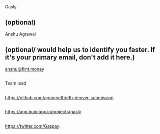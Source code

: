 ## <PROJECT NAME>
Gasly

## <YOUR FULL NAME> (optional)
Anshu Agrawal

## <Used Email in Buidlbox> (optional/ would help us to identify you faster. If it's your primary email, don't add it here.)
anshu@flint.money

## <YOUR ROLE ON THE TEAM>
Team lead

## <LINK TO THE PROJECT REPOSITORY>
https://github.com/apoorveth/eth-denver-submission

## <LINK TO BUIDLBOX SUBMISSION>
https://app.buidlbox.io/projects/gasly

## <ANY LINKS TO YOUR SOCIALS THAT YOU WANT PEOPLE TO SEE WHO MIGHT COME ACROSS YOUR SUBMISSION IN THE FUTURE>
https://twitter.com/Gaspay_
